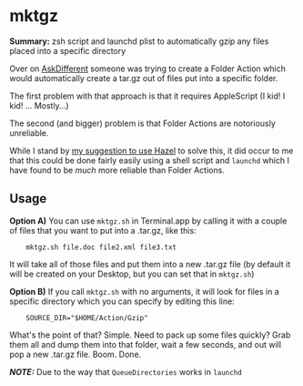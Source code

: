 mktgz
=====

**Summary:** zsh script and launchd plist to automatically gzip any files placed into a specific directory

Over on [AskDifferent][1] someone was trying to create a Folder Action which would automatically create a tar.gz out of files put into a specific folder.

The first problem with that approach is that it requires AppleScript (I kid! I kid! … Mostly…)

The second (and bigger) problem is that Folder Actions are notoriously unreliable.

While I stand by [my suggestion to use Hazel][2] to solve this, it did occur to me that this could be done fairly easily using a shell script and `launchd` which I have found to be *much* more reliable than Folder Actions.

## Usage ##

**Option A)** You can use `mktgz.sh` in Terminal.app by calling it with a couple of files that you want to put into a .tar.gz, like this: 

		mktgz.sh file.doc file2.xml file3.txt

It will take all of those files and put them into a new .tar.gz file (by default it will be created on your Desktop, but you can set that in `mktgz.sh`)

**Option B)** If you call `mktgz.sh` with no arguments, it will look for files in a specific directory which you can specify by editing this line:

		SOURCE_DIR="$HOME/Action/Gzip"

What's the point of that? Simple. Need to pack up some files quickly? Grab them all and dump them into that folder, wait a few seconds, and out will pop a new .tar.gz file. Boom. Done.

***NOTE:*** Due to the way that `QueueDirectories` works in `launchd` 





[1]: http://apple.stackexchange.com/questions/99718/how-do-i-create-a-folder-action-script-to-tar-items-dropped-in-folder/99724

[2]: http://apple.stackexchange.com/a/99724/9226